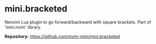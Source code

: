 # mini.bracketed

Neovim Lua plugin to go forward/backward with square brackets. Part of 'mini.nvim' library.

**Repository:** <https://github.com/nvim-mini/mini.bracketed>
